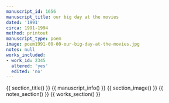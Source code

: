 ```yaml
---
manuscript_id: 1656
manuscript_title: our big day at the movies
dated: '1991'
circa: 1991-1994
method: printout
manuscript_type: poem
image: poem1991-00-00-our-big-day-at-the-movies.jpg
notes: null
works_included:
- work_id: 2345
  altered: 'yes'
  edited: 'no'
---
```


{{ section_title() }}
{{ manuscript_info() }}
{{ section_image() }}
{{ notes_section() }}
{{ works_section() }}
